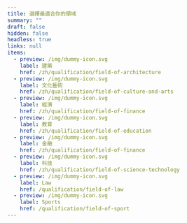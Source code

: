 ```yaml
---
title: 選擇最適合你的領域
summary: ""
draft: false
hidden: false
headless: true
links: null
items:
  - preview: /img/dummy-icon.svg
    label: 建築
    href: /zh/qualification/field-of-architecture
  - preview: /img/dummy-icon.svg
    label: 文化藝術
    href: /zh/qualification/field-of-culture-and-arts
  - preview: /img/dummy-icon.svg
    label: 經濟
    href: /zh/qualification/field-of-finance
  - preview: /img/dummy-icon.svg
    label: 教育
    href: /zh/qualification/field-of-education
  - preview: /img/dummy-icon.svg
    label: 金融
    href: /zh/qualification/field-of-finance
  - preview: /img/dummy-icon.svg
    label: 科技
    href: /zh/qualification/field-of-science-technology
  - preview: /img/dummy-icon.svg
    label: Law
    href: /qualification/field-of-law
  - preview: /img/dummy-icon.svg
    label: Sports
    href: /qualification/field-of-sport
---
```

<!-- This text is never used -->